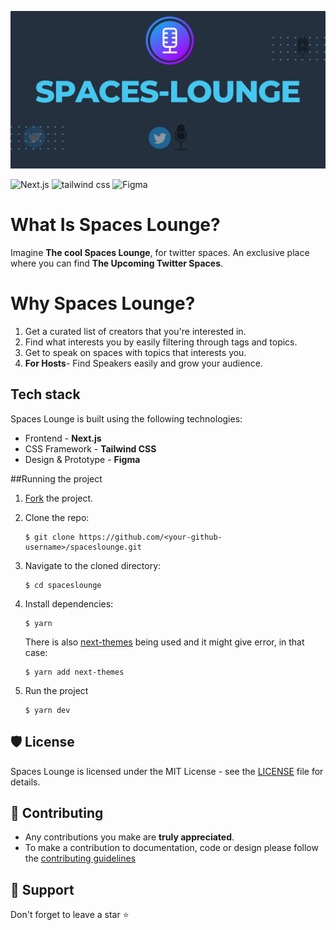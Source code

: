 <img src="SPACES-LOUNGE.jpg"></img>

![Next.js](https://img.shields.io/badge/Next.js-305FCB?style=for-the-badge&logo=next.js&logoColor=white) ![tailwind css](https://img.shields.io/badge/tailwind_css-305FCB?style=for-the-badge&logo=tailwindcss&logoColor=white)  ![Figma](https://img.shields.io/badge/Figma-305FCB?style=for-the-badge&logo=figma&logoColor=white)
# What Is Spaces Lounge?

Imagine **The cool Spaces Lounge**, for twitter spaces. An exclusive place where you can find **The Upcoming Twitter Spaces**.

# Why Spaces Lounge?
1. Get a curated list of creators that you're interested in.
2. Find what interests you by easily filtering through tags and topics.
3. Get to speak on spaces with topics that interests you.
4. **For Hosts**- Find Speakers easily and grow your audience.

## Tech stack
Spaces Lounge is built using the following technologies:

- Frontend - **Next.js**
- CSS Framework - **Tailwind CSS**
- Design & Prototype - **Figma**

##Running the project

1. [Fork](https://github.com/avie-dev/spaceslounge/fork) the project.

2. Clone the repo:

   ```console
   $ git clone https://github.com/<your-github-username>/spaceslounge.git
   ```

3. Navigate to the cloned directory:

   ```console
   $ cd spaceslounge
   ```

4. Install dependencies:

   ```console
   $ yarn
   ```
   
   There is also [next-themes](https://www.npmjs.com/package/next-themes) being used and it might give error, in that case:
   
   ```console
   $ yarn add next-themes
   ```

5. Run the project

   ```console
   $ yarn dev
   ```
## 🛡️ License

Spaces Lounge is licensed under the MIT License - see the [LICENSE](LICENSE) file for details.


## 🧰 Contributing

- Any contributions you make are **truly appreciated**.
- To make a contribution to documentation, code or design please follow the [contributing guidelines](https://github.com/avie-dev/spaceslounge/blob/main/CONTRIBUTING.md)

## 🙏 Support

Don't forget to leave a star ⭐️